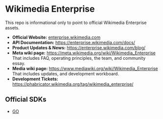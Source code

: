 # Wikimedia Enterprise

This repo is informational only to point to official Wikimedia Enterprise assets.

* **Official Website:** [enterprise.wikimedia.com](https://enterprise.wikimedia.com)
* **API Documentation:** https://enterprise.wikimedia.com/docs/
* **Product Updates & News:** https://enterprise.wikimedia.com/blog/
* **Meta wiki page:** https://meta.wikimedia.org/wiki/Wikimedia_Enterprise  
That includes FAQ, operating principles, the team, and community essay.
* **Media wiki page:** https://www.mediawiki.org/wiki/Wikimedia_Enterprise  
That includes updates, and development workboard.
* **Development Tickets:** https://phabricator.wikimedia.org/tag/wikimedia_enterprise/


## Official SDKs
* [GO](https://github.com/wikimedia-enterprise/wme-sdk-go)
